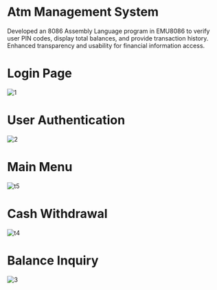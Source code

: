 # Atm Management System
Developed an 8086 Assembly Language program in EMU8086 to verify user PIN codes, display total balances, and provide 
transaction history. Enhanced transparency and usability for financial information access.

# Login Page
![1](https://github.com/user-attachments/assets/f472773f-d605-4bb2-a2f4-1aa56737230e)
# User Authentication
![2](https://github.com/user-attachments/assets/a46f3b6c-69d1-4c0a-bfbf-0adc6310ed79)
# Main Menu
![t5](https://github.com/user-attachments/assets/7395ba91-36f7-42a9-a506-f1fdc886ce74)
# Cash Withdrawal
![t4](https://github.com/user-attachments/assets/7b7f69e5-7108-48db-94d7-e0ab07c80996)
# Balance Inquiry
![3](https://github.com/user-attachments/assets/d0d16032-0700-4489-a5c7-69a95825d3d3)
